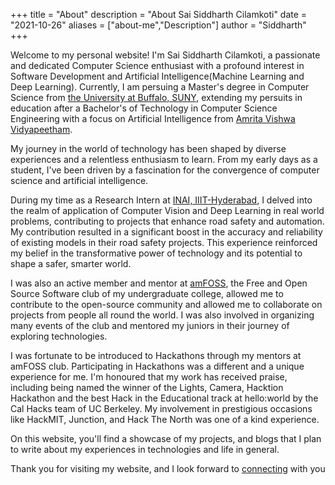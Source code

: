 +++
title = "About"
description = "About Sai Siddharth Cilamkoti"
date = "2021-10-26"
aliases = ["about-me","Description"]
author = "Siddharth"
+++

Welcome to my personal website! I'm Sai Siddharth Cilamkoti, a passionate and dedicated Computer Science enthusiast with a profound interest in Software Development and Artificial Intelligence(Machine Learning and Deep Learning). Currently, I am persuing a Master's degree in Computer Science from [the University at Buffalo, SUNY](https://www.buffalo.edu/), extending my persuits in education after a Bachelor's of Technology in Computer Science Engineering with a focus on Artificial Intelligence from [Amrita Vishwa Vidyapeetham](https://www.amrita.edu/).

My journey in the world of technology has been shaped by diverse experiences and a relentless enthusiasm to learn. From my early days as a student, I've been driven by a fascination for the convergence of computer science and artificial intelligence. 

During my time as a Research Intern at [INAI, IIIT-Hyderabad](https://inai.iiit.ac.in/index.html), I delved into the realm of application of Computer Vision and Deep Learning in real world problems, contributing to projects that enhance road safety and automation. My contribution resulted in a significant boost in the accuracy and reliability of existing models in their road safety projects. This experience reinforced my belief in the transformative power of technology and its potential to shape a safer, smarter world.

I was also an active member and mentor at [amFOSS](https://amfoss.in/), the Free and Open Source Software club of my undergraduate college, allowed me to contribute to the open-source community and allowed me to collaborate on projects from people all round the world. I was also involved in organizing many events of the club and mentored my juniors in their journey of exploring technologies.

I was fortunate to be introduced to Hackathons through my mentors at amFOSS club. Participating in Hackathons was a different and a unique experience for me. I'm honoured that my work has received praise, including being named the winner of the Lights, Camera, Hacktion Hackathon and the best Hack in the Educational track at hello:world by the Cal Hacks team of UC Berkeley. My involvement in prestigious occasions like HackMIT, Junction, and Hack The North was one of a kind experience.

On this website, you'll find a showcase of my projects, and blogs that I plan to write about my experiences in technologies and life in general.

Thank you for visiting my website, and I look forward to [connecting](/contact) with you 
 

